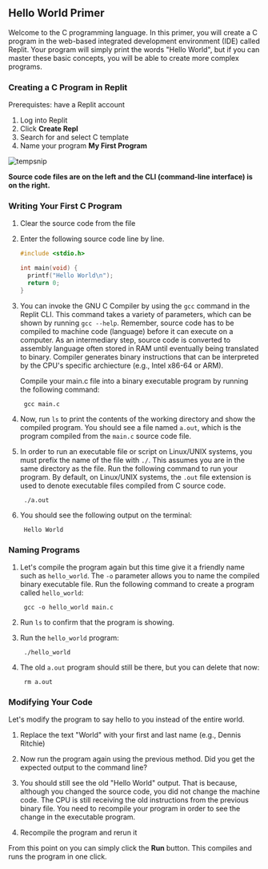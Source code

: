 ## Hello World Primer

Welcome to the C programming language. In this primer, you will create a C program in the web-based integrated development environment (IDE) called Replit.
Your program will simply print the words "Hello World", but if you can master these basic concepts, you will be able to create more complex programs.

### Creating a C Program in Replit
Prerequistes: have a Replit account

1. Log into Replit
1. Click **Create Repl**
1. Search for and select C template
1. Name your program **My First Program**

![tempsnip](https://github.com/it-academy-svhec/intro-to-programming/assets/61634762/6275c3cf-4b9f-4d83-ba3f-f43387a9499b)

**Source code files are on the left and the CLI (command-line interface) is on the right.**

### Writing Your First C Program
1. Clear the source code from the file
1. Enter the following source code line by line.

    ```C
    #include <stdio.h>
    
    int main(void) {
      printf("Hello World\n");
      return 0;
    }
    ```

1. You can invoke the GNU C Compiler by using the `gcc` command in the Replit CLI. This command takes a variety of parameters, which can be shown by running `gcc --help`. Remember, source code has to be compiled to machine code (language) before it can execute on a computer. As an intermediary step, source code is converted to assembly language often stored in RAM until eventually being translated to binary. Compiler generates binary instructions that can be interpreted by the CPU's specific archiecture (e.g., Intel x86-64 or ARM).

    Compile your main.c file into a binary executable program by running the following command:

        gcc main.c

1. Now, run `ls` to print the contents of the working directory and show the compiled program. You should see a file named `a.out`, which is the program compiled from the `main.c` source code file.

1. In order to run an executable file or script on Linux/UNIX systems, you must prefix the name of the file with `./`. This assumes you are in the same directory as the file. Run the following command to run your program. By default, on Linux/UNIX systems, the `.out` file extension is used to denote executable files compiled from C source code.

        ./a.out

1. You should see the following output on the terminal:

        Hello World

### Naming Programs
1. Let's compile the program again but this time give it a friendly name such as `hello_world`. The `-o` parameter allows you to name the compiled binary executable file. Run the following command to create a program called `hello_world`:

        gcc -o hello_world main.c

1. Run `ls` to confirm that the program is showing.

1. Run the `hello_world` program:

        ./hello_world

1. The old `a.out` program should still be there, but you can delete that now:

        rm a.out

### Modifying Your Code
Let's modify the program to say hello to you instead of the entire world.

1. Replace the text "World" with your first and last name (e.g., Dennis Ritchie)

1. Now run the program again using the previous method. Did you get the expected output to the command line?

1. You should still see the old "Hello World" output. That is because, although you changed the source code, you did not change the machine code. The CPU is still receiving the old instructions from the previous binary file. You need to recompile your program in order to see the change in the executable program.

1. Recompile the program and rerun it

From this point on you can simply click the **Run** button. This compiles and runs the program in one click.
